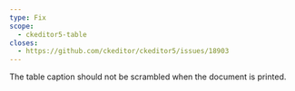 ```yaml
---
type: Fix
scope:
  - ckeditor5-table
closes:
  - https://github.com/ckeditor/ckeditor5/issues/18903
---
```


The table caption should not be scrambled when the document is printed.
